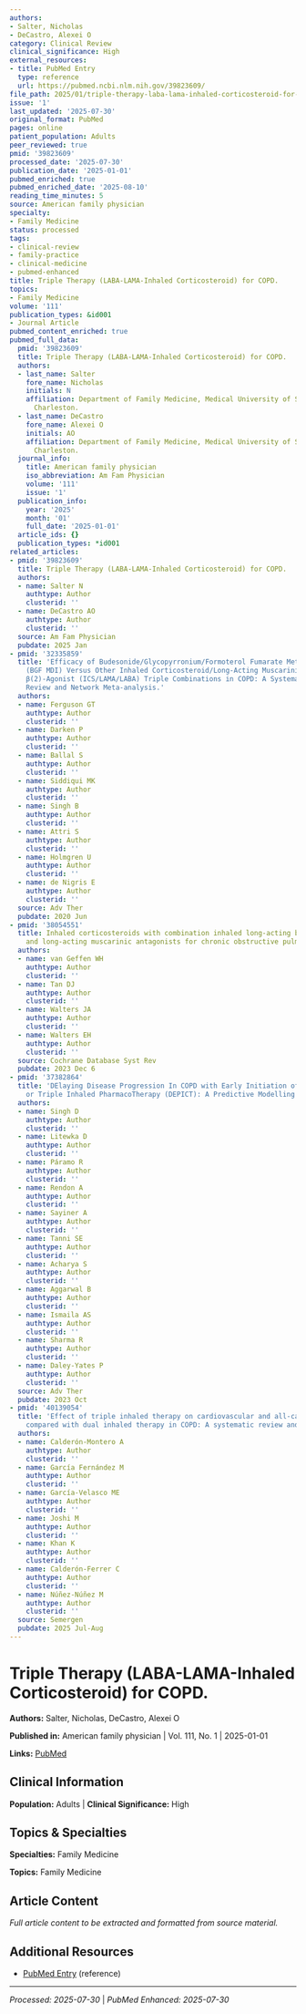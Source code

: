 ```yaml
---
authors:
- Salter, Nicholas
- DeCastro, Alexei O
category: Clinical Review
clinical_significance: High
external_resources:
- title: PubMed Entry
  type: reference
  url: https://pubmed.ncbi.nlm.nih.gov/39823609/
file_path: 2025/01/triple-therapy-laba-lama-inhaled-corticosteroid-for-copd.md
issue: '1'
last_updated: '2025-07-30'
original_format: PubMed
pages: online
patient_population: Adults
peer_reviewed: true
pmid: '39823609'
processed_date: '2025-07-30'
publication_date: '2025-01-01'
pubmed_enriched: true
pubmed_enriched_date: '2025-08-10'
reading_time_minutes: 5
source: American family physician
specialty:
- Family Medicine
status: processed
tags:
- clinical-review
- family-practice
- clinical-medicine
- pubmed-enhanced
title: Triple Therapy (LABA-LAMA-Inhaled Corticosteroid) for COPD.
topics:
- Family Medicine
volume: '111'
publication_types: &id001
- Journal Article
pubmed_content_enriched: true
pubmed_full_data:
  pmid: '39823609'
  title: Triple Therapy (LABA-LAMA-Inhaled Corticosteroid) for COPD.
  authors:
  - last_name: Salter
    fore_name: Nicholas
    initials: N
    affiliation: Department of Family Medicine, Medical University of South Carolina,
      Charleston.
  - last_name: DeCastro
    fore_name: Alexei O
    initials: AO
    affiliation: Department of Family Medicine, Medical University of South Carolina,
      Charleston.
  journal_info:
    title: American family physician
    iso_abbreviation: Am Fam Physician
    volume: '111'
    issue: '1'
  publication_info:
    year: '2025'
    month: '01'
    full_date: '2025-01-01'
  article_ids: {}
  publication_types: *id001
related_articles:
- pmid: '39823609'
  title: Triple Therapy (LABA-LAMA-Inhaled Corticosteroid) for COPD.
  authors:
  - name: Salter N
    authtype: Author
    clusterid: ''
  - name: DeCastro AO
    authtype: Author
    clusterid: ''
  source: Am Fam Physician
  pubdate: 2025 Jan
- pmid: '32335859'
  title: 'Efficacy of Budesonide/Glycopyrronium/Formoterol Fumarate Metered Dose Inhaler
    (BGF MDI) Versus Other Inhaled Corticosteroid/Long-Acting Muscarinic Antagonist/Long-Acting
    β(2)-Agonist (ICS/LAMA/LABA) Triple Combinations in COPD: A Systematic Literature
    Review and Network Meta-analysis.'
  authors:
  - name: Ferguson GT
    authtype: Author
    clusterid: ''
  - name: Darken P
    authtype: Author
    clusterid: ''
  - name: Ballal S
    authtype: Author
    clusterid: ''
  - name: Siddiqui MK
    authtype: Author
    clusterid: ''
  - name: Singh B
    authtype: Author
    clusterid: ''
  - name: Attri S
    authtype: Author
    clusterid: ''
  - name: Holmgren U
    authtype: Author
    clusterid: ''
  - name: de Nigris E
    authtype: Author
    clusterid: ''
  source: Adv Ther
  pubdate: 2020 Jun
- pmid: '38054551'
  title: Inhaled corticosteroids with combination inhaled long-acting beta2-agonists
    and long-acting muscarinic antagonists for chronic obstructive pulmonary disease.
  authors:
  - name: van Geffen WH
    authtype: Author
    clusterid: ''
  - name: Tan DJ
    authtype: Author
    clusterid: ''
  - name: Walters JA
    authtype: Author
    clusterid: ''
  - name: Walters EH
    authtype: Author
    clusterid: ''
  source: Cochrane Database Syst Rev
  pubdate: 2023 Dec 6
- pmid: '37382864'
  title: 'DElaying Disease Progression In COPD with Early Initiation of Dual Bronchodilator
    or Triple Inhaled PharmacoTherapy (DEPICT): A Predictive Modelling Approach.'
  authors:
  - name: Singh D
    authtype: Author
    clusterid: ''
  - name: Litewka D
    authtype: Author
    clusterid: ''
  - name: Páramo R
    authtype: Author
    clusterid: ''
  - name: Rendon A
    authtype: Author
    clusterid: ''
  - name: Sayiner A
    authtype: Author
    clusterid: ''
  - name: Tanni SE
    authtype: Author
    clusterid: ''
  - name: Acharya S
    authtype: Author
    clusterid: ''
  - name: Aggarwal B
    authtype: Author
    clusterid: ''
  - name: Ismaila AS
    authtype: Author
    clusterid: ''
  - name: Sharma R
    authtype: Author
    clusterid: ''
  - name: Daley-Yates P
    authtype: Author
    clusterid: ''
  source: Adv Ther
  pubdate: 2023 Oct
- pmid: '40139054'
  title: 'Effect of triple inhaled therapy on cardiovascular and all-cause mortality
    compared with dual inhaled therapy in COPD: A systematic review and meta-analysis.'
  authors:
  - name: Calderón-Montero A
    authtype: Author
    clusterid: ''
  - name: García Fernández M
    authtype: Author
    clusterid: ''
  - name: García-Velasco ME
    authtype: Author
    clusterid: ''
  - name: Joshi M
    authtype: Author
    clusterid: ''
  - name: Khan K
    authtype: Author
    clusterid: ''
  - name: Calderón-Ferrer C
    authtype: Author
    clusterid: ''
  - name: Núñez-Núñez M
    authtype: Author
    clusterid: ''
  source: Semergen
  pubdate: 2025 Jul-Aug
---
```


# Triple Therapy (LABA-LAMA-Inhaled Corticosteroid) for COPD.

**Authors:** Salter, Nicholas, DeCastro, Alexei O

**Published in:** American family physician | Vol. 111, No. 1 | 2025-01-01

**Links:** [PubMed](https://pubmed.ncbi.nlm.nih.gov/39823609/)

## Clinical Information

**Population:** Adults | **Clinical Significance:** High

## Topics & Specialties

**Specialties:** Family Medicine

**Topics:** Family Medicine

## Article Content

*Full article content to be extracted and formatted from source material.*

## Additional Resources

- [PubMed Entry](https://pubmed.ncbi.nlm.nih.gov/39823609/) (reference)

---

*Processed: 2025-07-30* | *PubMed Enhanced: 2025-07-30*
